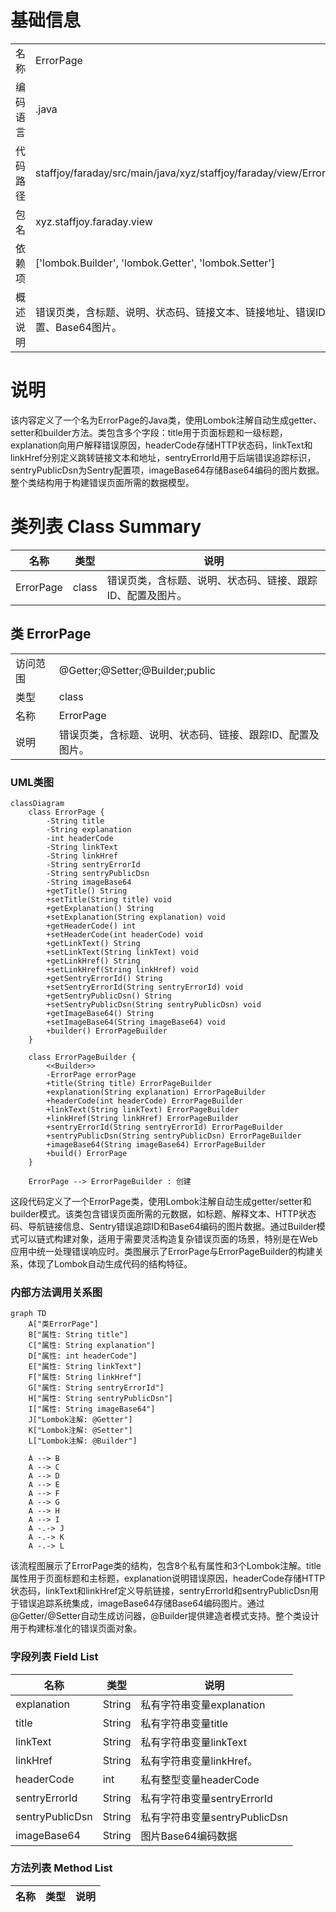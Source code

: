 # 基础信息

|      |      |
|------|------|
| 名称 | ErrorPage |
| 编码语言 | .java |
| 代码路径 | staffjoy/faraday/src/main/java/xyz/staffjoy/faraday/view/ErrorPage.java |
| 包名 | xyz.staffjoy.faraday.view |
| 依赖项 | ['lombok.Builder', 'lombok.Getter', 'lombok.Setter'] |
| 概述说明 | 错误页类，含标题、说明、状态码、链接文本、链接地址、错误ID、DSN配置、Base64图片。 |

# 说明

该内容定义了一个名为ErrorPage的Java类，使用Lombok注解自动生成getter、setter和builder方法。类包含多个字段：title用于页面标题和一级标题，explanation向用户解释错误原因，headerCode存储HTTP状态码，linkText和linkHref分别定义跳转链接文本和地址，sentryErrorId用于后端错误追踪标识，sentryPublicDsn为Sentry配置项，imageBase64存储Base64编码的图片数据。整个类结构用于构建错误页面所需的数据模型。

# 类列表 Class Summary

| 名称   | 类型  | 说明 |
|-------|------|-------------|
| ErrorPage | class | 错误页类，含标题、说明、状态码、链接、跟踪ID、配置及图片。 |



## 类 ErrorPage

|      |      |
|------|------|
| 访问范围 | @Getter;@Setter;@Builder;public |
| 类型 | class |
| 名称 | ErrorPage |
| 说明 | 错误页类，含标题、说明、状态码、链接、跟踪ID、配置及图片。 |


### UML类图

```mermaid
classDiagram
    class ErrorPage {
        -String title
        -String explanation
        -int headerCode
        -String linkText
        -String linkHref
        -String sentryErrorId
        -String sentryPublicDsn
        -String imageBase64
        +getTitle() String
        +setTitle(String title) void
        +getExplanation() String
        +setExplanation(String explanation) void
        +getHeaderCode() int
        +setHeaderCode(int headerCode) void
        +getLinkText() String
        +setLinkText(String linkText) void
        +getLinkHref() String
        +setLinkHref(String linkHref) void
        +getSentryErrorId() String
        +setSentryErrorId(String sentryErrorId) void
        +getSentryPublicDsn() String
        +setSentryPublicDsn(String sentryPublicDsn) void
        +getImageBase64() String
        +setImageBase64(String imageBase64) void
        +builder() ErrorPageBuilder
    }

    class ErrorPageBuilder {
        <<Builder>>
        -ErrorPage errorPage
        +title(String title) ErrorPageBuilder
        +explanation(String explanation) ErrorPageBuilder
        +headerCode(int headerCode) ErrorPageBuilder
        +linkText(String linkText) ErrorPageBuilder
        +linkHref(String linkHref) ErrorPageBuilder
        +sentryErrorId(String sentryErrorId) ErrorPageBuilder
        +sentryPublicDsn(String sentryPublicDsn) ErrorPageBuilder
        +imageBase64(String imageBase64) ErrorPageBuilder
        +build() ErrorPage
    }

    ErrorPage --> ErrorPageBuilder : 创建
```

这段代码定义了一个ErrorPage类，使用Lombok注解自动生成getter/setter和builder模式。该类包含错误页面所需的元数据，如标题、解释文本、HTTP状态码、导航链接信息、Sentry错误追踪ID和Base64编码的图片数据。通过Builder模式可以链式构建对象，适用于需要灵活构造复杂错误页面的场景，特别是在Web应用中统一处理错误响应时。类图展示了ErrorPage与ErrorPageBuilder的构建关系，体现了Lombok自动生成代码的结构特征。


### 内部方法调用关系图

```mermaid
graph TD
    A["类ErrorPage"]
    B["属性: String title"]
    C["属性: String explanation"]
    D["属性: int headerCode"]
    E["属性: String linkText"]
    F["属性: String linkHref"]
    G["属性: String sentryErrorId"]
    H["属性: String sentryPublicDsn"]
    I["属性: String imageBase64"]
    J["Lombok注解: @Getter"]
    K["Lombok注解: @Setter"]
    L["Lombok注解: @Builder"]

    A --> B
    A --> C
    A --> D
    A --> E
    A --> F
    A --> G
    A --> H
    A --> I
    A -.-> J
    A -.-> K
    A -.-> L
```

该流程图展示了ErrorPage类的结构，包含8个私有属性和3个Lombok注解。title属性用于页面标题和主标题，explanation说明错误原因，headerCode存储HTTP状态码，linkText和linkHref定义导航链接，sentryErrorId和sentryPublicDsn用于错误追踪系统集成，imageBase64存储Base64编码图片。通过@Getter/@Setter自动生成访问器，@Builder提供建造者模式支持。整个类设计用于构建标准化的错误页面对象。

### 字段列表 Field List

| 名称  | 类型  | 说明 |
|-------|-------|------|
| explanation | String | 私有字符串变量explanation |
| title | String | 私有字符串变量title |
| linkText | String | 私有字符串变量linkText |
| linkHref | String | 私有字符串变量linkHref。 |
| headerCode | int | 私有整型变量headerCode |
| sentryErrorId | String | 私有字符串变量sentryErrorId |
| sentryPublicDsn | String | 私有字符串变量sentryPublicDsn |
| imageBase64 | String | 图片Base64编码数据 |

### 方法列表 Method List

| 名称  | 类型  | 说明 |
|-------|-------|------|




